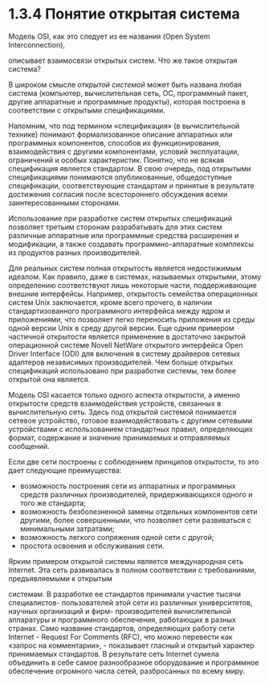 ﻿# 1.3.4 Понятие открытая система

Модель OSI, как это следует из ее названия (Open System Interconnection),

описывает взаимосвязи открытых систем. Что же такое открытая система?

В широком смысле *открытой системой* может быть названа любая система (компьютер, вычислительная сеть, ОС, программный пакет, другие аппаратные и программные продукты), которая построена в соответствии с открытыми спецификациями.

Напомним, что под термином «спецификация» (в вычислительной технике) понимают формализованное описание аппаратных или программных компонентов, способов их функционирования, взаимодействия с другими компонентами, условий эксплуатации, ограничений и особых характеристик. Понятно, что не всякая спецификация является стандартом. В свою очередь, под открытыми спецификациями понимаются опубликованные, общедоступные спецификации, соответствующие стандартам и принятые в результате достижения согласия после всестороннего обсуждения всеми заинтересованными сторонами.

Использование при разработке систем открытых спецификаций позволяет третьим сторонам разрабатывать для этих систем различные аппаратные или программные средства расширения и модификации, а также создавать программно-аппаратные комплексы из продуктов разных производителей.

Для реальных систем полная открытость является недостижимым идеалом. Как правило, даже в системах, называемых открытыми, этому определению соответствуют лишь некоторые части, поддерживающие внешние интерфейсы. Например, открытость семейства операционных систем Unix заключается, кроме всего прочего, в наличии стандартизованного программного интерфейса между ядром и приложениями, что позволяет легко переносить приложения из среды одной версии Unix в среду другой версии. Еще одним примером частичной открытости является применение в достаточно закрытой операционной системе Novell NetWare открытого интерфейса Open Driver Interface (ODI) для включения в систему драйверов сетевых адаптеров независимых производителей. Чем больше открытых спецификаций использовано при разработке системы, тем более открытой она является.

Модель OSI касается только одного аспекта открытости, а именно открытости средств взаимодействия устройств, связанных в вычислительную сеть. Здесь под открытой системой понимается сетевое устройство, готовое взаимодействовать с другими сетевыми устройствами с использованием стандартных правил, определяющих формат, содержание и значение принимаемых и отправляемых сообщений.

Если две сети построены с соблюдением принципов открытости, то это дает следующие преимущества:

- возможность построения сети из аппаратных и программных средств различных производителей, придерживающихся одного и того же стандарта;
- возможность безболезненной замены отдельных компонентов сети другими, более совершенными, что позволяет сети развиваться с минимальными затратами;
- возможность легкого сопряжения одной сети с другой;
- простота освоения и обслуживания сети.

Ярким примером открытой системы является международная сеть Internet. Эта сеть развивалась в полном соответствии с требованиями, предъявляемыми к открытым

системам. В разработке ее стандартов принимали участие тысячи специалистов- пользователей этой сети из различных университетов, научных организаций и фирм- производителей вычислительной аппаратуры и программного обеспечения, работающих в разных странах. Само название стандартов, определяющих работу сети Internet - Request For Comments (RFC), что можно перевести как «запрос на комментарии», - показывает гласный и открытый характер принимаемых стандартов. В результате сеть Internet сумела объединить в себе самое разнообразное оборудование и программное обеспечение огромного числа сетей, разбросанных по всему миру.
